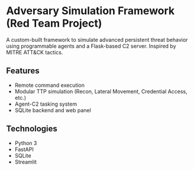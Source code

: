 # Adversary Simulation Framework (Red Team Project)

A custom-built framework to simulate advanced persistent threat behavior using programmable agents and a Flask-based C2 server. Inspired by MITRE ATT&CK tactics.

## Features
- Remote command execution
- Modular TTP simulation (Recon, Lateral Movement, Credential Access, etc.)
- Agent-C2 tasking system
- SQLite backend and web panel

## Technologies
- Python 3
- FastAPI
- SQLite
- Streamlit
